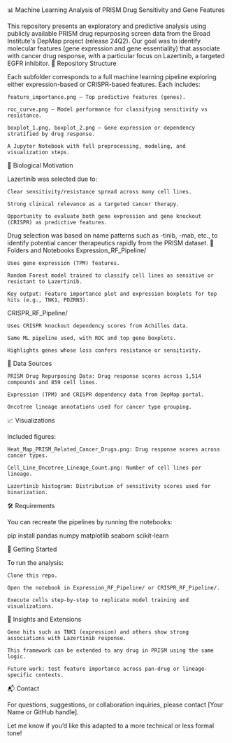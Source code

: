 📊 Machine Learning Analysis of PRISM Drug Sensitivity and Gene Features

This repository presents an exploratory and predictive analysis using publicly available PRISM drug repurposing screen data from the Broad Institute's DepMap project (release 24Q2). Our goal was to identify molecular features (gene expression and gene essentiality) that associate with cancer drug response, with a particular focus on Lazertinib, a targeted EGFR inhibitor.
📁 Repository Structure

Each subfolder corresponds to a full machine learning pipeline exploring either expression-based or CRISPR-based features. Each includes:

    feature_importance.png – Top predictive features (genes).

    roc_curve.png – Model performance for classifying sensitivity vs resistance.

    boxplot_1.png, boxplot_2.png – Gene expression or dependency stratified by drug response.

    A Jupyter Notebook with full preprocessing, modeling, and visualization steps.

🔬 Biological Motivation

Lazertinib was selected due to:

    Clear sensitivity/resistance spread across many cell lines.

    Strong clinical relevance as a targeted cancer therapy.

    Opportunity to evaluate both gene expression and gene knockout (CRISPR) as predictive features.

Drug selection was based on name patterns such as -tinib, -mab, etc., to identify potential cancer therapeutics rapidly from the PRISM dataset.
📂 Folders and Notebooks
Expression_RF_Pipeline/

    Uses gene expression (TPM) features.

    Random Forest model trained to classify cell lines as sensitive or resistant to Lazertinib.

    Key output: Feature importance plot and expression boxplots for top hits (e.g., TNK1, PDZRN3).

CRISPR_RF_Pipeline/

    Uses CRISPR knockout dependency scores from Achilles data.

    Same ML pipeline used, with ROC and top gene boxplots.

    Highlights genes whose loss confers resistance or sensitivity.

🧪 Data Sources

    PRISM Drug Repurposing Data: Drug response scores across 1,514 compounds and 859 cell lines.

    Expression (TPM) and CRISPR dependency data from DepMap portal.

    Oncotree lineage annotations used for cancer type grouping.

📈 Visualizations

Included figures:

    Heat_Map_PRISM_Related_Cancer_Drugs.png: Drug response scores across cancer types.

    Cell_Line_Oncotree_Lineage_Count.png: Number of cell lines per lineage.

    Lazertinib histogram: Distribution of sensitivity scores used for binarization.

🛠️ Requirements

You can recreate the pipelines by running the notebooks:

pip install pandas numpy matplotlib seaborn scikit-learn

🚀 Getting Started

To run the analysis:

    Clone this repo.

    Open the notebook in Expression_RF_Pipeline/ or CRISPR_RF_Pipeline/.

    Execute cells step-by-step to replicate model training and visualizations.

🧠 Insights and Extensions

    Gene hits such as TNK1 (expression) and others show strong associations with Lazertinib response.

    This framework can be extended to any drug in PRISM using the same logic.

    Future work: test feature importance across pan-drug or lineage-specific contexts.

📬 Contact

For questions, suggestions, or collaboration inquiries, please contact [Your Name or GitHub handle].

Let me know if you’d like this adapted to a more technical or less formal tone!
